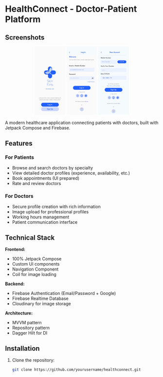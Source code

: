 # HealthConnect - Doctor-Patient Platform

## Screenshots

<div align="center">
  <img src="app/src/main/java/com/kevinguitarist/healthcareappown1/screenshots/Welcome Screen.jpg" width="20%" />
  <img src="app/src/main/java/com/kevinguitarist/healthcareappown1/screenshots/Patient's Login Screen.jpg" width="20%" /> 
  <img src="app/src/main/java/com/kevinguitarist/healthcareappown1/screenshots/Patient's SignUp screen.jpg" width="20%" />
</div>

A modern healthcare application connecting patients with doctors, built with Jetpack Compose and Firebase.

## Features

### For Patients
- Browse and search doctors by specialty
- View detailed doctor profiles (experience, availability, etc.)
- Book appointments (UI prepared)
- Rate and review doctors

### For Doctors
- Secure profile creation with rich information
- Image upload for professional profiles
- Working hours management
- Patient communication interface

## Technical Stack

**Frontend:**
- 100% Jetpack Compose
- Custom UI components
- Navigation Component
- Coil for image loading

**Backend:**
- Firebase Authentication (Email/Password + Google)
- Firebase Realtime Database
- Cloudinary for image storage

**Architecture:**
- MVVM pattern
- Repository pattern
- Dagger Hilt for DI

## Installation

1. Clone the repository:
   ```bash
   git clone https://github.com/yourusername/healthconnect.git
